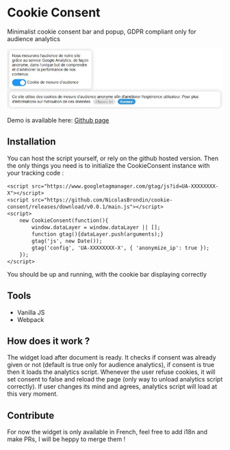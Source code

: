 # Cookie Consent

Minimalist cookie consent bar and popup, GDPR compliant only for audience analytics

![Project cover](docs/cover.jpg)

Demo is available here: [Github page](https://nicolasbrondin.github.io/cookie-consent/test/index.html)

## Installation

You can host the script yourself, or rely on the github hosted version. Then the only things you need is to initialize the CookieConsent instance with your tracking code : 
```
<script src="https://www.googletagmanager.com/gtag/js?id=UA-XXXXXXXX-X"></script>
<script src="https://github.com/NicolasBrondin/cookie-consent/releases/download/v0.0.1/main.js"></script>
<script>
    new CookieConsent(function(){
        window.dataLayer = window.dataLayer || [];
        function gtag(){dataLayer.push(arguments);}
        gtag('js', new Date());
        gtag('config', 'UA-XXXXXXXX-X', { 'anonymize_ip': true });
    });
</script>
```

You should be up and running, with the cookie bar displaying correctly

## Tools

- Vanilla JS
- Webpack

## How does it work ?

The widget load after document is ready. It checks if consent was already given or not (default is true only for audience analytics), if consent is true then it loads the analytics script. Whenever the user refuse cookies, it will set consent to false and reload the page (only way to unload analytics script correctly). If user changes its mind and agrees, analytics script will load at this very moment.

## Contribute

For now the widget is only available in French, feel free to add i18n and make PRs, I will be heppy to merge them !
